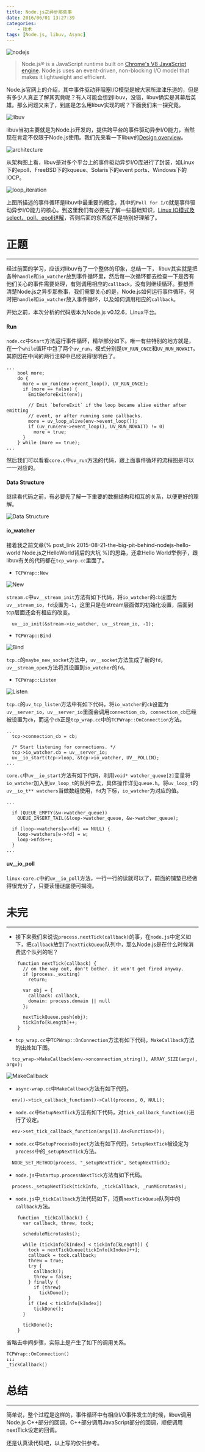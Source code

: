 ```yaml
---
title: Node.js之异步那些事
date: 2016/06/01 13:27:39
categories:
    - 技术
tags: [Node.js, libuv, Async]
---
```


![nodejs](http://venson-blog-images.oss-cn-beijing.aliyuncs.com/2016-06-01-asynchronous-things-of-nodejs/270064-d48f635dbaf4e931.png)

>Node.js® is a JavaScript runtime built on [Chrome's V8 JavaScript engine](https://developers.google.com/v8/). Node.js uses an event-driven, non-blocking I/O model that makes it lightweight and efficient. 

Node.js官网上的介绍，其中事件驱动非阻塞I/O模型是被大家所津津乐道的，但是有多少人真正了解其究竟呢？有人可能会想到libuv，没错，libuv确实是其幕后英雄。那么问题又来了，到底是怎么用libuv实现的呢？下面我们来一探究竟。

![libuv](http://venson-blog-images.oss-cn-beijing.aliyuncs.com/2016-06-01-asynchronous-things-of-nodejs/270064-18b05afb49048c3a.png)


libuv当初主要就是为Node.js开发的，提供跨平台的事件驱动异步I/O能力，当然现在肯定不仅限于Node.js使用。我们先来看一下libuv的[Design overview](http://docs.libuv.org/en/v1.x/design.html)。

![architecture](http://venson-blog-images.oss-cn-beijing.aliyuncs.com/2016-06-01-asynchronous-things-of-nodejs/270064-304a3934c4de4dd1.png)

从架构图上看，libuv是对多个平台上的事件驱动异步I/O库进行了封装，如Linux下的epoll、FreeBSD下的kqueue、Solaris下的event ports、Windows下的IOCP。

![loop_iteration](http://venson-blog-images.oss-cn-beijing.aliyuncs.com/2016-06-01-asynchronous-things-of-nodejs/270064-703176efbc31b437.png)

上图所描述的事件循环是libuv中最重要的概念，其中的`Poll for I/O`就是事件驱动异步I/O能力的核心。到这里我们有必要先了解一些基础知识，[Linux IO模式及 select、poll、epoll详解](https://segmentfault.com/a/1190000003063859)，否则后面的东西就不是特别好理解了。

# 正题
---
经过前面的学习，应该对libuv有了一个整体的印象，总结一下， libuv其实就是把各种`handle`和`io_watcher`放到事件循环里，然后每一次循环都去检查一下是否有他们关心的事件需要处理，有则调用相应的`callback`，没有则继续循环。要想弄清楚Node.js之异步那些事，我们需要关心的是，Node.js如何运行事件循环，何时把`handle`和`io_watcher`放入事件循环，以及如何调用相应的`callback`。

开始之前，本次分析的代码版本为Node.js v0.12.6，Linux平台。

#### Run
`node.cc`中`Start`方法运行事件循环，精华部分如下。唯一有些特别的地方就是，在一个`while`循环中包了两个`uv_run`，模式分别是`UV_RUN_ONCE`和`UV_RUN_NOWAIT`，其原因在中间的两行注释中已经说得很明白了。
```
...
    bool more;
    do {
      more = uv_run(env->event_loop(), UV_RUN_ONCE);
      if (more == false) {
        EmitBeforeExit(env);

        // Emit `beforeExit` if the loop became alive either after emitting
        // event, or after running some callbacks.
        more = uv_loop_alive(env->event_loop());
        if (uv_run(env->event_loop(), UV_RUN_NOWAIT) != 0)
          more = true;
      }
    } while (more == true);
...
```

然后我们可以看看`core.c`中`uv_run`方法的代码，跟上面事件循环的流程图是可以一一对应的。

#### Data Structure
继续看代码之前，有必要先了解一下重要的数据结构和相互的关系，以便更好的理解。

![Data Structure](http://venson-blog-images.oss-cn-beijing.aliyuncs.com/2016-06-01-asynchronous-things-of-nodejs/270064-88dbebb2ab072484.png)

#### io_watcher
接着我之前文章{% post_link 2015-08-21-the-big-pit-behind-nodejs-hello-world Node.js之HelloWorld背后的大坑 %}的思路，还拿Hello World举例子，跟libuv有关的代码都在`tcp_warp.cc`里面了。

* `TCPWrap::New`

![New](http://venson-blog-images.oss-cn-beijing.aliyuncs.com/2016-06-01-asynchronous-things-of-nodejs/270064-43f353f0c57de9a8.png)

`stream.c`中`uv__stream_init`方法有如下代码，将`io_watcher`的`cb`设置为`uv__stream_io`，`fd`设置为`-1`，这里只是在stream层面做的初始化设置，后面到tcp层面还会有相应的改变。

```
  uv__io_init(&stream->io_watcher, uv__stream_io, -1);
```

* `TCPWrap::Bind`

![Bind](http://venson-blog-images.oss-cn-beijing.aliyuncs.com/2016-06-01-asynchronous-things-of-nodejs/270064-710303f09d543a78.png)

`tcp.c`的`maybe_new_socket`方法中，`uv__socket`方法生成了新的`fd`，`uv__stream_open`方法将其设置到`io_watcher`的`fd`。

* `TCPWrap::Listen`

![Listen](http://venson-blog-images.oss-cn-beijing.aliyuncs.com/2016-06-01-asynchronous-things-of-nodejs/270064-7c55118e2fbf803f.png)

`tcp.c`的`uv_tcp_listen`方法中有如下代码，将`io_watcher`的`cb`设置为`uv__server_io`，`uv__server_io`里面会调用`connection_cb`，`connection_cb`已经被设置为`cb`，而这个`cb`正是`tcp_wrap.cc`中的`TCPWrap::OnConnection`方法。

```
...
  tcp->connection_cb = cb;

  /* Start listening for connections. */
  tcp->io_watcher.cb = uv__server_io;
  uv__io_start(tcp->loop, &tcp->io_watcher, UV__POLLIN);
...
```

`core.c`中`uv__io_start`方法有如下代码，利用`void* watcher_queue[2]`变量将`io_watcher`加入到`uv_loop_t`的队列中去，具体操作详见`queue.h`。将`uv_loop_t`的`uv__io_t** watchers`当做数组使用，`fd`为下标，`io_watcher`为对应的值。

```
...

  if (QUEUE_EMPTY(&w->watcher_queue))
    QUEUE_INSERT_TAIL(&loop->watcher_queue, &w->watcher_queue);

  if (loop->watchers[w->fd] == NULL) {
    loop->watchers[w->fd] = w;
    loop->nfds++;
  }
...
```

#### uv__io_poll
`linux-core.c`中的`uv__io_poll`方法，一行一行的读就可以了，前面的铺垫已经做得很充分了，只要读懂谜底便可揭晓。

# 未完
---
* 接下来我们来说说`process.nextTick(callback)`的事，在`node.js`中定义如下，把`callback`放到了`nextTickQueue`队列中，那么Node.js是在什么时候消费这个队列的呢？

```
    function nextTick(callback) {
      // on the way out, don't bother. it won't get fired anyway.
      if (process._exiting)
        return;

      var obj = {
        callback: callback,
        domain: process.domain || null
      };

      nextTickQueue.push(obj);
      tickInfo[kLength]++;
    }
```

* `tcp_wrap.cc`中`TCPWrap::OnConnection`方法有如下代码，`MakeCallback`方法的出处如下图。

```
  tcp_wrap->MakeCallback(env->onconnection_string(), ARRAY_SIZE(argv), argv);
```

![MakeCallback](http://venson-blog-images.oss-cn-beijing.aliyuncs.com/2016-06-01-asynchronous-things-of-nodejs/270064-676397be1a87bc96.png)

* `async-wrap.cc`中`MakeCallback`方法有如下代码。

```
  env()->tick_callback_function()->Call(process, 0, NULL);
```

* `node.cc`中`SetupNextTick`方法有如下代码，对`tick_callback_function()`进行了设定。

```
  env->set_tick_callback_function(args[1].As<Function>());
```

* `node.cc`中`SetupProcessObject`方法有如下代码，`SetupNextTick`被设定为`process`中的`_setupNextTick`方法。

```
  NODE_SET_METHOD(process, "_setupNextTick", SetupNextTick);
```

* `node.js`中`startup.processNextTick`方法有如下代码。

```
  process._setupNextTick(tickInfo, _tickCallback, _runMicrotasks);
```

* `node.js`中`_tickCallback`方法代码如下，消费`nextTickQueue`队列中的`callback`方法。

```
    function _tickCallback() {
      var callback, threw, tock;

      scheduleMicrotasks();

      while (tickInfo[kIndex] < tickInfo[kLength]) {
        tock = nextTickQueue[tickInfo[kIndex]++];
        callback = tock.callback;
        threw = true;
        try {
          callback();
          threw = false;
        } finally {
          if (threw)
            tickDone();
        }
        if (1e4 < tickInfo[kIndex])
          tickDone();
      }

      tickDone();
    }
```

省略去中间步骤，实际上是产生了如下的调用关系。

```
TCPWrap::OnConnection()
↓↓↓
_tickCallback()
```

# 总结
---
简单说，整个过程是这样的，事件循环中有相应I/O事件发生的时候，libuv调用Node.js C++部分的回调，C++部分调用JavaScript部分的回调，顺便调用nextTick设定的回调。

还是认真读代码吧，以上写的仅供参考。
